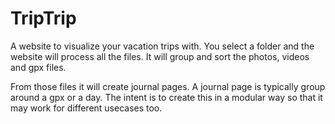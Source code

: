 # TripTrip

A website to visualize your vacation trips with. You select a folder and the website will process all the files.
It will group and sort the photos, videos and gpx files.

From those files it will create journal pages. A journal page is typically group around a gpx or a day.
The intent is to create this in a modular way so that it may work for different usecases too.
